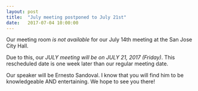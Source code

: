 ```yaml
---
layout: post
title:  "July meeting postponed to July 21st"
date:   2017-07-04 10:00:00
---
```


Our meeting room *is not available* for our July 14th meeting at the San Jose City Hall.

Due to this, our *JULY meeting will be on JULY 21, 2017 (Friday)*.  This rescheduled date is one week later than our regular meeting date.

Our speaker will be Ernesto Sandoval.  I know that you will find him to be knowledgeable AND entertaining.  We hope to see you there!
